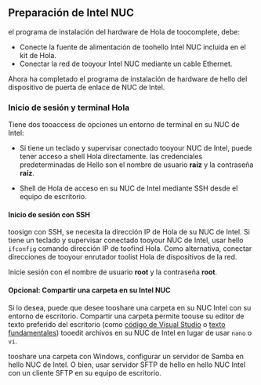 ## <a name="prepare-your-intel-nuc"></a>Preparación de Intel NUC

el programa de instalación del hardware de Hola de toocomplete, debe:

- Conecte la fuente de alimentación de toohello Intel NUC incluida en el kit de Hola.
- Conectar la red de tooyour Intel NUC mediante un cable Ethernet.

Ahora ha completado el programa de instalación de hardware de hello del dispositivo de puerta de enlace de NUC de Intel.

### <a name="sign-in-and-access-hello-terminal"></a>Inicio de sesión y terminal Hola

Tiene dos tooaccess de opciones un entorno de terminal en su NUC de Intel:

- Si tiene un teclado y supervisar conectado tooyour NUC de Intel, puede tener acceso a shell Hola directamente. las credenciales predeterminadas de Hello son el nombre de usuario **raíz** y la contraseña **raíz**.

- Shell de Hola de acceso en su NUC de Intel mediante SSH desde el equipo de escritorio.

#### <a name="sign-in-with-ssh"></a>Inicio de sesión con SSH

toosign con SSH, se necesita la dirección IP de Hola de su NUC de Intel. Si tiene un teclado y supervisar conectado tooyour NUC de Intel, usar hello `ifconfig` comando dirección IP de toofind Hola. Como alternativa, conectar direcciones de tooyour enrutador toolist Hola de dispositivos de la red.

Inicie sesión con el nombre de usuario **root** y la contraseña **root**.

#### <a name="optional-share-a-folder-on-your-intel-nuc"></a>Opcional: Compartir una carpeta en su Intel NUC

Si lo desea, puede que desee tooshare una carpeta en su NUC Intel con su entorno de escritorio. Compartir una carpeta permite toouse su editor de texto preferido del escritorio (como [código de Visual Studio](https://code.visualstudio.com/) o [texto fundamentales](http://www.sublimetext.com/)) tooedit archivos en su NUC de Intel en lugar de usar `nano` o `vi`.

tooshare una carpeta con Windows, configurar un servidor de Samba en hello NUC de Intel. O bien, usar servidor SFTP de hello en hello NUC Intel con un cliente SFTP en su equipo de escritorio.
